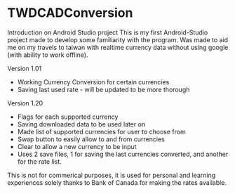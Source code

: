 # TWDCADConversion
Introduction on Android Studio project
This is my first Android-Studio project made to develop some familiarity with the program.
Was made to aid me on my travels to taiwan with realtime currency data without using google (with ability to work offline).


Version 1.01
- Working Currency Conversion for certain currencies
- Saving last used rate - will be updated to be more thorough

Version 1.20
- Flags for each supported currency
- Saving downloaded data to be used later on
- Made list of supported currencies for user to choose from
- Swap button to easily allow to and from currencies
- Clear to allow a new currency to be input
- Uses 2 save files, 1 for saving the last currencies converted, and another for the rate list.


This is not for commerical purposes, it is used for personal and learning experiences solely thanks to Bank of Canada for making the rates available. 
